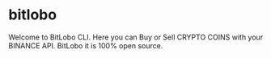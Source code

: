 # bitlobo
Welcome to BitLobo CLI. Here you can Buy or Sell CRYPTO COINS with your BINANCE API. BitLobo it is 100% open source.
